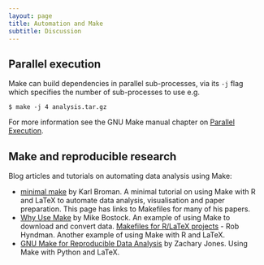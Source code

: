 ```yaml
---
layout: page
title: Automation and Make
subtitle: Discussion
---
```


## Parallel execution

Make can build dependencies in parallel sub-processes, via its `-j` flag which specifies the number of sub-processes to use e.g.

~~~ {.bash}
$ make -j 4 analysis.tar.gz
~~~

For more information see the GNU Make manual chapter on [Parallel Execution](https://www.gnu.org/software/make/manual/html_node/Parallel.html).

## Make and reproducible research

Blog articles and tutorials on automating data analysis using Make:

* [minimal make](http://kbroman.org/minimal_make/) by Karl Broman. A minimal tutorial on using Make with R and LaTeX to automate data analysis, visualisation and paper preparation. This page has links to Makefiles for many of his papers.
* [Why Use Make](http://bost.ocks.org/mike/make/) by Mike Bostock. An example of using Make to download and convert data.
[Makefiles for R/LaTeX projects](http://robjhyndman.com/hyndsight/makefiles/) - Rob Hyndman. Another example of using Make with R and LaTeX.
* [GNU Make for Reproducible Data Analysis](http://zmjones.com/make/) by Zachary Jones. Using Make with Python and LaTeX.
